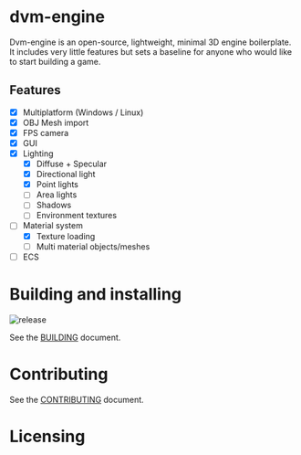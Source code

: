 # dvm-engine

Dvm-engine is an open-source, lightweight, minimal 3D engine boilerplate. It includes very little features but sets a baseline for anyone who would like to start building a game.

## Features

- [X] Multiplatform (Windows / Linux)
- [X] OBJ Mesh import
- [X] FPS camera
- [X] GUI
- [X] Lighting
  - [X] Diffuse + Specular
  - [X] Directional light
  - [X] Point lights
  - [ ] Area lights
  - [ ] Shadows
  - [ ] Environment textures
- [ ] Material system
  - [X] Texture loading
  - [ ] Multi material objects/meshes
- [ ] ECS

# Building and installing

![release](https://github.com/imedina7/dvm-engine/actions/workflows/release.yml/badge.svg)

See the [BUILDING](BUILDING.md) document.

# Contributing

See the [CONTRIBUTING](CONTRIBUTING.md) document.

# Licensing

<!--
Please go to https://choosealicense.com/licenses/ and choose a license that
fits your needs. The recommended license for a project of this type is the
GNU AGPLv3.
-->
